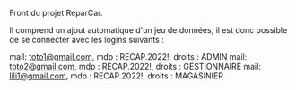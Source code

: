 Front du projet ReparCar.

Il comprend un ajout automatique d'un jeu de données, il est donc possible de se connecter avec les logins suivants :

mail: toto1@gmail.com, mdp : RECAP.2022!, droits : ADMIN
mail: toto2@gmail.com, mdp : RECAP.2022!, droits : GESTIONNAIRE
mail: lili1@gmail.com, mdp : RECAP.2022!, droits : MAGASINIER
